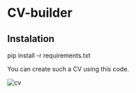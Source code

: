 # CV-builder

## Instalation
pip install -r requirements.txt

You can create such a CV using this code.

![cv](http://piccy.info/view3/14161903/102e510aa2b2a9d77c4596b31be373d7/)
